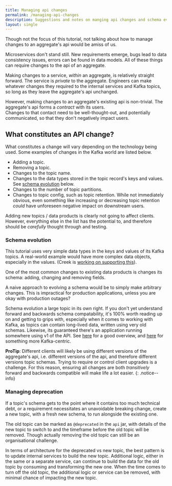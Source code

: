 ```yaml
---
title: Managing api changes
permalink: /managing-api-changes
description: Suggestions and notes on manging api changes and schema evolution across microservice versions
layout: single
---
```


Though not the focus of this tutorial, not talking about how to manage changes to an aggregate's api would be amiss of us.

Microservices don't stand still. New requirements emerge, bugs lead to data consistency issues, errors can be found in data models.
All of these things can require changes to the api of an aggregate.

Making changes to a service, _within_ an aggregate, is relatively straight forward. The service is _private_ to the aggregate.
Engineers can make whatever changes they required to the internal services and Kafka topics,
so long as they leave the aggregate's api unchanged. 

However, making changes to an aggregate's existing api is non-trivial. 
The aggregate's api forms a _contract_ with its users.  
Changes to that contact need to be well-thought-out, and potentially communicated, so that they don't negatively impact users.

## What constitutes an API change?

What constitutes a change will vary depending on the technology being used.
Some examples of changes in the Kafka world are listed below. 

- Adding a topic.
- Removing a topic.
- Changes to the topic name.
- Changes to the data types stored in the topic record's keys and values. See [schema evolution](#schema-evolution) below.
- Changes to the number of topic partitions.
- Changes to topic config, such as topic retention. While not immediately obvious, even something like increasing
  or decreasing topic retention _could_ have unforeseen negative impact on downstream users.

Adding new topics / data products is clearly not going to affect clients. However, everything else in the list
has the potential to, and therefore should be _carefully_ thought through and testing.

### Schema evolution

This tutorial uses very simple data types in the keys and values of its Kafka topics.
A real-world example would have more complex data objects, especially in the values.
(Creek is [working on supporting this][jsonSupportIssue]).

One of the most common changes to existing data products is changes its schema: adding, changing and removing fields.

A naive approach to evolving a schema would be to simply make arbitrary changes. 
This is impractical for production applications, unless you are okay with production outages?

Schema evolution a large topic in its own right. If you don't yet understand forward and backwards schema compatability, 
it's 100% worth reading up on and getting to grips with, especially when it comes to working with Kafka,
as topics can contain long-lived data, written using very old schemas. Likewise, its guaranteed there's an 
application running somewhere using v1 of the API. 
See [here][fwdBackCompat] for a good overview, and [here][confluentAvroEvo] for something more Kafka-centric.

**ProTip**: Different clients will likely be using different versions of the aggregate's api, i.e. different versions 
of the api, and therefore different versions topic schemas. Trying to require or control client upgrades is a challenge. 
For this reason, ensuring all changes are both _transitively_ forward and backwards compatible will make life a lot easier.
{: .notice--info}

### Managing deprecation

If a topic's schema gets to the point where it contains too much technical debt, or a requirement necessitates
an unavoidable breaking change, create a new topic, with a fresh new schema, to run alongside the existing one.

The old topic can be marked as `@deprecated` in the `api` jar, with details of the new topic to switch to and
the timeframe before the old topic will be removed. Though actually removing the old topic can still be an organisational
challenge.

In terms of architecture for the deprecated vs new topic, the best pattern is to update internal services to build
the new topic. Additional logic, either in the same or a separate service, can continue to build the data for the old 
topic by consuming and transforming the new one. When the time comes to turn off the old topic, the additional logic or 
service can be removed, with minimal chance of impacting the new topic.

[jsonSupportIssue]: https://github.com/creek-service/creek-kafka/issues/25
[fwdBackCompat]: https://stevenheidel.medium.com/backward-vs-forward-compatibility-9c03c3db15c9
[confluentAvroEvo]: https://docs.confluent.io/platform/current/schema-registry/avro.html